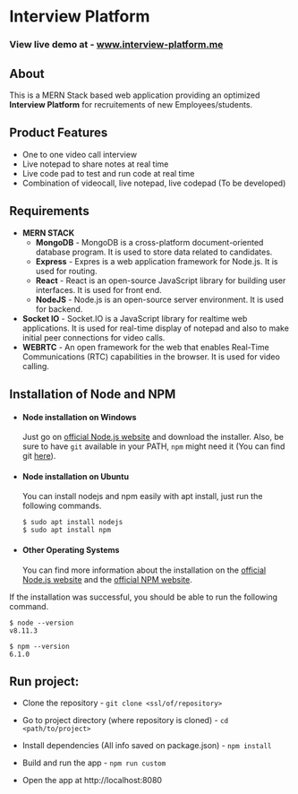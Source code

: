 # Interview Platform

### View live demo at - www.interview-platform.me

## About
This is a MERN Stack based web application providing an optimized **Interview Platform** for recruitements of new Employees/students.

## Product Features
* One to one video call interview
* Live notepad to share notes at real time
* Live code pad to test and run code at real time
* Combination of videocall, live notepad, live codepad (To be developed)

## Requirements
* **MERN STACK**
   * **MongoDB** - MongoDB is a cross-platform document-oriented database 
              program. It is used to store data related to candidates.
   * **Express** - Expres is a web application framework for Node.js. It is used for routing.
   * **React** - React is an open-source JavaScript library for building user interfaces. It is used for front end.
   * **NodeJS** - Node.js is an open-source server environment. It is used for backend.
* **Socket IO** - Socket.IO is a JavaScript library for realtime web applications. It is used for real-time display of notepad and also to make initial peer connections for video calls.
* **WEBRTC** - An open framework for the web that enables Real-Time Communications (RTC) capabilities in the browser. It is used for video calling.


## Installation of Node and NPM

- #### Node installation on Windows

  Just go on [official Node.js website](https://nodejs.org/) and download the installer.
Also, be sure to have `git` available in your PATH, `npm` might need it (You can find git [here](https://git-scm.com/)).

- #### Node installation on Ubuntu

  You can install nodejs and npm easily with apt install, just run the following commands.

      $ sudo apt install nodejs
      $ sudo apt install npm

- #### Other Operating Systems
  You can find more information about the installation on the [official Node.js website](https://nodejs.org/) and the [official NPM website](https://npmjs.org/).

If the installation was successful, you should be able to run the following command.

    $ node --version
    v8.11.3

    $ npm --version
    6.1.0

## Run project:

* Clone the repository    -    `git clone <ssl/of/repository>`

* Go to project directory (where repository is cloned)    -    `cd <path/to/project>`

* Install dependencies (All info saved on package.json)    -    `npm install`

* Build and run the app    -    `npm run custom`

* Open the app at http://localhost:8080

